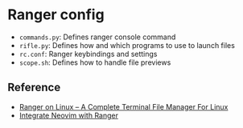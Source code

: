 # Ranger config

- `commands.py`: Defines ranger console command
- `rifle.py`: Defines how and which programs to use to launch files
- `rc.conf`: Ranger keybindings and settings
- `scope.sh`: Defines how to handle file previews

## Reference

- [Ranger on Linux – A Complete Terminal File Manager For Linux](https://www.linuxfordevices.com/tutorials/linux/ranger-file-manager)
- [Integrate Neovim with Ranger](https://www.chiarulli.me/Neovim/07-ranger/)
